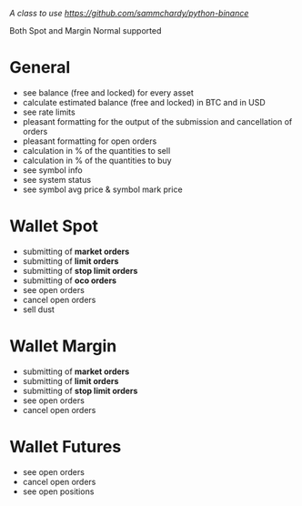 *A class to use https://github.com/sammchardy/python-binance*

Both Spot and Margin Normal supported

# General
- see balance (free and locked) for every asset
- calculate estimated balance (free and locked) in BTC and in USD 
- see rate limits
- pleasant formatting for the output of the submission and cancellation of orders
- pleasant formatting for open orders
- calculation in % of the quantities to sell
- calculation in % of the quantities to buy
- see symbol info
- see system status
- see symbol avg price & symbol mark price

# Wallet Spot
- submitting of **market orders** 
- submitting of **limit orders**
- submitting of **stop limit orders**
- submitting of **oco orders**
- see open orders
- cancel open orders
- sell dust

# Wallet Margin
- submitting of **market orders** 
- submitting of **limit orders**
- submitting of **stop limit orders**
- see open orders
- cancel open orders

# Wallet Futures
- see open orders
- cancel open orders
- see open positions
